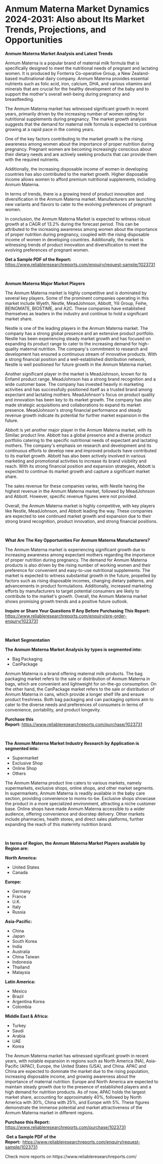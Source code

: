 <p><h1>Anmum Materna Market Dynamics 2024-2031: Also about Its Market Trends, Projections, and Opportunities</h1></p><p><strong>Anmum Materna Market Analysis and Latest Trends</strong></p>
<p><p>Anmum Materna is a popular brand of maternal milk formula that is specifically designed to meet the nutritional needs of pregnant and lactating women. It is produced by Fonterra Co-operative Group, a New Zealand-based multinational dairy company. Anmum Materna provides essential nutrients such as folic acid, iron, calcium, DHA, and various vitamins and minerals that are crucial for the healthy development of the baby and to support the mother's overall well-being during pregnancy and breastfeeding.</p><p>The Anmum Materna market has witnessed significant growth in recent years, primarily driven by the increasing number of women opting for nutritional supplements during pregnancy. The market growth analysis suggests that the demand for maternal milk formula is expected to continue growing at a rapid pace in the coming years.</p><p>One of the key factors contributing to the market growth is the rising awareness among women about the importance of proper nutrition during pregnancy. Pregnant women are becoming increasingly conscious about their dietary needs and are actively seeking products that can provide them with the required nutrients.</p><p>Additionally, the increasing disposable income of women in developing countries has also contributed to the market growth. Higher disposable income allows women to afford premium nutritional supplements, including Anmum Materna.</p><p>In terms of trends, there is a growing trend of product innovation and diversification in the Anmum Materna market. Manufacturers are launching new variants and flavors to cater to the evolving preferences of pregnant women.</p><p>In conclusion, the Anmum Materna Market is expected to witness robust growth at a CAGR of 13.2% during the forecast period. This can be attributed to the increasing awareness among women about the importance of proper nutrition during pregnancy, coupled with the rising disposable income of women in developing countries. Additionally, the market is witnessing trends of product innovation and diversification to meet the evolving preferences of pregnant women.</p></p>
<p><strong>Get a Sample PDF of the Report:&nbsp;</strong> <a href="https://www.reliableresearchreports.com/enquiry/request-sample/1023731">https://www.reliableresearchreports.com/enquiry/request-sample/1023731</a></p>
<p>&nbsp;</p>
<p><strong>Anmum Materna Major Market Players</strong></p>
<p><p>The Anmum Materna market is highly competitive and is dominated by several key players. Some of the prominent companies operating in this market include Wyeth, Nestle, MeadJohnson, Abbott, Yili Group, Feihe, BEINGMATE, BIOSTIME, and A2C. These companies have established themselves as leaders in the industry and continue to hold a significant market share.</p><p>Nestle is one of the leading players in the Anmum Materna market. The company has a strong global presence and an extensive product portfolio. Nestle has been experiencing steady market growth and has focused on expanding its product range to cater to the increasing demand for high-quality maternal nutrition. The company's commitment to research and development has ensured a continuous stream of innovative products. With a strong financial position and a well-established distribution network, Nestle is well positioned for future growth in the Anmum Materna market.</p><p>Another significant player in the market is MeadJohnson, known for its Enfamil product range. MeadJohnson has a strong brand recognition and a wide customer base. The company has invested heavily in marketing activities and has successfully positioned itself as a trusted brand among expectant and lactating mothers. MeadJohnson's focus on product quality and innovation has been key to its market growth. The company has also made strategic acquisitions and collaborations to expand its market presence. MeadJohnson's strong financial performance and steady revenue growth indicate its potential for further market expansion in the future.</p><p>Abbott is yet another major player in the Anmum Materna market, with its Similac product line. Abbott has a global presence and a diverse product portfolio catering to the specific nutritional needs of expectant and lactating mothers. The company's emphasis on research and development and its continuous efforts to develop new and improved products have contributed to its market growth. Abbott has also been actively involved in various marketing and promotional activities to increase its brand visibility and reach. With its strong financial position and expansion strategies, Abbott is expected to continue its market growth and capture a significant market share.</p><p>The sales revenue for these companies varies, with Nestle having the highest revenue in the Anmum Materna market, followed by MeadJohnson and Abbott. However, specific revenue figures were not provided.</p><p>Overall, the Anmum Materna market is highly competitive, with key players like Nestle, MeadJohnson, and Abbott leading the way. These companies are expected to see continued market growth and expansion due to their strong brand recognition, product innovation, and strong financial positions.</p></p>
<p>&nbsp;</p>
<p><strong>What Are The Key Opportunities For Anmum Materna Manufacturers?</strong></p>
<p><p>The Anmum Materna market is experiencing significant growth due to increasing awareness among expectant mothers regarding the importance of proper nutrition during pregnancy. The demand for Anmum Materna products is also driven by the rising number of working women and their preference for convenient and easy-to-use nutritional supplements. The market is expected to witness substantial growth in the future, propelled by factors such as rising disposable incomes, changing dietary patterns, and advancements in product formulations. Additionally, increased marketing efforts by manufacturers to target potential consumers are likely to contribute to the market's growth. Overall, the Anmum Materna market shows promising growth trends and a positive future outlook.</p></p>
<p><strong>Inquire or Share Your Questions If Any Before Purchasing This Report:</strong> <a href="https://www.reliableresearchreports.com/enquiry/pre-order-enquiry/1023731">https://www.reliableresearchreports.com/enquiry/pre-order-enquiry/1023731</a></p>
<p>&nbsp;</p>
<p><strong>Market Segmentation</strong></p>
<p><strong>The Anmum Materna Market Analysis by types is segmented into:</strong></p>
<p><ul><li>Bag Packaging</li><li>CanPackage</li></ul></p>
<p><p>Anmum Materna is a brand offering maternal milk products. The bag packaging market refers to the sale or distribution of Anmum Materna in bags, which are convenient and lightweight for on-the-go consumption. On the other hand, the CanPackage market refers to the sale or distribution of Anmum Materna in cans, which provide a longer shelf life and ensure product freshness. Both bag packaging and can packaging options aim to cater to the diverse needs and preferences of consumers in terms of convenience, portability, and product longevity.</p></p>
<p><strong>Purchase this Report:&nbsp;</strong><a href="https://www.reliableresearchreports.com/purchase/1023731">https://www.reliableresearchreports.com/purchase/1023731</a></p>
<p>&nbsp;</p>
<p><strong>The Anmum Materna Market Industry Research by Application is segmented into:</strong></p>
<p><ul><li>Supermarket</li><li>Exclusive Shop</li><li>Online Shop</li><li>Others</li></ul></p>
<p><p>The Anmum Materna product line caters to various markets, namely supermarkets, exclusive shops, online shops, and other market segments. In supermarkets, Anmum Materna is readily available in the baby care section, providing convenience to moms-to-be. Exclusive shops showcase the product in a more specialized environment, attracting a niche customer base. Online shops have made Anmum Materna accessible to a wider audience, offering convenience and doorstep delivery. Other markets include pharmacies, health stores, and direct sales platforms, further expanding the reach of this maternity nutrition brand.</p></p>
<p>&nbsp;</p>
<p><strong>In terms of Region, the Anmum Materna Market Players available by Region are:</strong></p>
<p>
    <p> <strong> North America: </strong>
        <ul>
            <li>United States</li>
            <li>Canada</li>
        </ul>
        </p> 
    <p> <strong> Europe: </strong>
        <ul>
            <li>Germany</li>
            <li>France</li>
            <li>U.K.</li>
            <li>Italy</li>
            <li>Russia</li>
        </ul>
        </p> 
    <p> <strong> Asia-Pacific: </strong>
        <ul>
            <li>China</li>
            <li>Japan</li>
            <li>South Korea</li>
            <li>India</li>
            <li>Australia</li>
            <li>China Taiwan</li>
            <li>Indonesia</li>
            <li>Thailand</li>
            <li>Malaysia</li>
        </ul>
        </p> 
    <p> <strong> Latin America: </strong>
        <ul>
            <li>Mexico</li>
            <li>Brazil</li>
            <li>Argentina Korea</li>
            <li>Colombia</li>
        </ul>
        </p> 
    <p> <strong> Middle East & Africa: </strong>
        <ul>
            <li>Turkey</li>
            <li>Saudi</li>
            <li>Arabia</li>
            <li>UAE</li>
            <li>Korea</li>
        </ul>
    </p>
    </p>
<p><p>The Anmum Materna market has witnessed significant growth in recent years, with notable expansion in regions such as North America (NA), Asia-Pacific (APAC), Europe, the United States (USA), and China. APAC and China are expected to dominate the market due to the rising population, increasing disposable income, and growing awareness about the importance of maternal nutrition. Europe and North America are expected to maintain steady growth due to the presence of established players and a high demand for nutrition products. As of now, APAC holds the largest market share, accounting for approximately 40%, followed by North America with 30%, China with 25%, and Europe with 5%. These figures demonstrate the immense potential and market attractiveness of the Anmum Materna market in different regions.</p></p>
<p><strong>Purchase this Report: </strong><a href="https://www.reliableresearchreports.com/purchase/1023731">https://www.reliableresearchreports.com/purchase/1023731</a></p>
<p>&nbsp;<strong>Get a Sample PDF of the Report:&nbsp;&nbsp;</strong><a href="https://www.reliableresearchreports.com/enquiry/request-sample/1023731">https://www.reliableresearchreports.com/enquiry/request-sample/1023731</a></p>
<p><strong></strong></p>
<p>Check more reports on https://www.reliableresearchreports.com/</p>